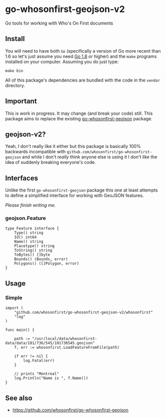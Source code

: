 # go-whosonfirst-geojson-v2

Go tools for working with Who's On First documents

## Install

You will need to have both `Go` (specifically a version of Go more recent than 1.6 so let's just assume you need [Go 1.8](https://golang.org/dl/) or higher) and the `make` programs installed on your computer. Assuming you do just type:

```
make bin
```

All of this package's dependencies are bundled with the code in the `vendor` directory.

## Important

This is work in progress. It may change (and break your code) still. This package aims to replace the existing [go-whosonfirst-geojson](https://github.com/whosonfirst/go-whosonfirst-geojson) package.

## geojson-v2?

Yeah, I don't really like it either but this package is basically 100% backwards incompatible with `github.com/whosonfirst/go-whosonfirst-geojson` and while I don't _really_ think anyone else is using it I don't like the idea of suddenly breaking everyone's code.

## Interfaces

Unlike the first `go-whosonfirst-geojson` package this one at least attempts to define a simplified interface for working with GeoJSON features.

_Please finish writing me._

### geojson.Feature

```
type Feature interface {
	Type() string
	Id() int64
	Name() string
	Placetype() string
	ToString() string
	ToBytes() []byte
	Bounds() (Bounds, error)
	Polygons() ([]Polygon, error)
}
```

## Usage

### Simple

```
import (
	"github.com/whosonfirst/go-whosonfirst-geojson-v2/whosonfirst"
	"log"
)

func main() {

	path := "/usr/local/data/whosonfirst-data/data/101/736/545/101736545.geojson"
	f, err := whosonfirst.LoadFeatureFromFile(path)

	if err != nil {
		log.Fatal(err)
	}

	// prints "Montreal"
	log.Println("Name is ", f.Name())
}
```

## See also

* https://github.com/whosonfirst/go-whosonfirst-geojson
